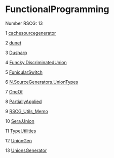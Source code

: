 <h1>FunctionalProgramming</h1>

Number RSCG: 13

   1 [cachesourcegenerator](/docs/cachesourcegenerator)

   2 [dunet](/docs/dunet)

   3 [Dusharp](/docs/Dusharp)

   4 [Funcky.DiscriminatedUnion](/docs/Funcky.DiscriminatedUnion)

   5 [FunicularSwitch](/docs/FunicularSwitch)

   6 [N.SourceGenerators.UnionTypes](/docs/N.SourceGenerators.UnionTypes)

   7 [OneOf](/docs/OneOf)

   8 [PartiallyApplied](/docs/PartiallyApplied)

   9 [RSCG_Utils_Memo](/docs/RSCG_Utils_Memo)

   10 [Sera.Union](/docs/Sera.Union)

   11 [TypeUtilities](/docs/TypeUtilities)

   12 [UnionGen](/docs/UnionGen)

   13 [UnionsGenerator](/docs/UnionsGenerator)
    